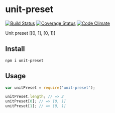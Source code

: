 # unit-preset

[![Build Status](https://travis-ci.org/javiercejudo/unit-preset.svg)](https://travis-ci.org/javiercejudo/unit-preset)
[![Coverage Status](https://coveralls.io/repos/javiercejudo/unit-preset/badge.svg?branch=master)](https://coveralls.io/r/javiercejudo/unit-preset?branch=master)
[![Code Climate](https://codeclimate.com/github/javiercejudo/unit-preset/badges/gpa.svg)](https://codeclimate.com/github/javiercejudo/unit-preset)

Unit preset [[0, 1], [0, 1]]

## Install

    npm i unit-preset

## Usage

```js
var unitPreset = require('unit-preset');

unitPreset.length; // => 2
unitPreset[0]; // => [0, 1]
unitPreset[1]; // => [0, 1]
```
